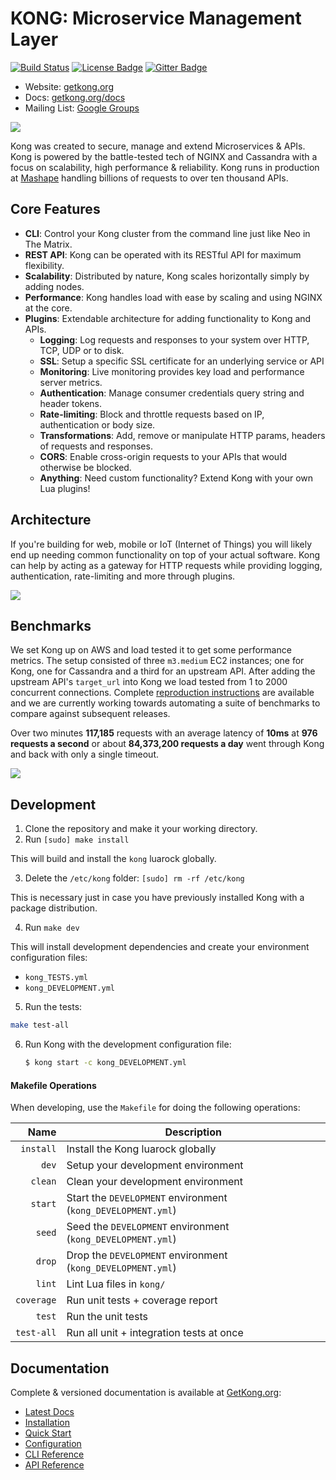# KONG: Microservice Management Layer

[![Build Status][travis-badge]][travis-url]
[![License Badge][license-badge]][license-url]
[![Gitter Badge][gitter-badge]][gitter-url]

- Website: [getkong.org][kong-url]
- Docs: [getkong.org/docs][kong-docs]
- Mailing List: [Google Groups][google-groups-url]

[![][kong-logo]][kong-url]

Kong was created to secure, manage and extend Microservices & APIs. Kong is powered by the battle-tested tech of NGINX and Cassandra with a focus on scalability, high performance & reliability. Kong runs in production at [Mashape][mashape-url] handling billions of requests to over ten thousand APIs.

## Core Features

- **CLI**: Control your Kong cluster from the command line just like Neo in The Matrix.
- **REST API**: Kong can be operated with its RESTful API for maximum flexibility.
- **Scalability**: Distributed by nature, Kong scales horizontally simply by adding nodes.
- **Performance**: Kong handles load with ease by scaling and using NGINX at the core.
- **Plugins**: Extendable architecture for adding functionality to Kong and APIs.
  - **Logging**: Log requests and responses to your system over HTTP, TCP, UDP or to disk.
  - **SSL**: Setup a specific SSL certificate for an underlying service or API
  - **Monitoring**: Live monitoring provides key load and performance server metrics.
  - **Authentication**: Manage consumer credentials query string and header tokens.
  - **Rate-limiting**: Block and throttle requests based on IP, authentication or body size.
  - **Transformations**: Add, remove or manipulate HTTP params, headers of requests and responses.
  - **CORS**: Enable cross-origin requests to your APIs that would otherwise be blocked.
  - **Anything**: Need custom functionality? Extend Kong with your own Lua plugins!

## Architecture

If you're building for web, mobile or IoT (Internet of Things) you will likely end up needing common functionality on top of your actual software. Kong can help by acting as a gateway for HTTP requests while providing logging, authentication, rate-limiting and more through plugins.

[![][kong-benefits]][kong-url]

## Benchmarks

We set Kong up on AWS and load tested it to get some performance metrics. The setup consisted of three `m3.medium` EC2 instances; one for Kong, one for Cassandra and a third for an upstream API. After adding the upstream API's `target_url` into Kong we load tested from 1 to 2000 concurrent connections. Complete [reproduction instructions](https://gist.github.com/montanaflynn/01376991f0a3ad07059c) are available and we are currently working towards automating a suite of benchmarks to compare against subsequent releases.

Over two minutes **117,185** requests with an average latency of **10ms** at **976 requests a second** or about **84,373,200 requests a day** went through Kong and back with only a single timeout.

![](http://cl.ly/image/3R171b2U2l3k/Image%202015-06-01%20at%205.00.13%20PM.png)

## Development

1. Clone the repository and make it your working directory.
2. Run `[sudo] make install`

  This will build and install the `kong` luarock globally.

3. Delete the `/etc/kong` folder: `[sudo] rm -rf /etc/kong`

  This is necessary just in case you have previously installed Kong with a package distribution.

4. Run `make dev`

  This will install development dependencies and create your environment configuration files:

  - `kong_TESTS.yml`
  - `kong_DEVELOPMENT.yml`

5. Run the tests:

  ```bash
  make test-all
  ```

6. Run Kong with the development configuration file:

   ```bash
   $ kong start -c kong_DEVELOPMENT.yml
   ```

#### Makefile Operations

When developing, use the `Makefile` for doing the following operations:

| Name          | Description                                                              |
| -------------:| -------------------------------------------------------------------------|
| `install`     | Install the Kong luarock globally                                        |
| `dev`         | Setup your development environment                                       |
| `clean`       | Clean your development environment                                       |
| `start`       | Start the `DEVELOPMENT` environment (`kong_DEVELOPMENT.yml`)             |
| `seed`        | Seed the `DEVELOPMENT` environment (`kong_DEVELOPMENT.yml`)              |
| `drop`        | Drop the `DEVELOPMENT` environment (`kong_DEVELOPMENT.yml`)              |
| `lint`        | Lint Lua files in `kong/`                                                |
| `coverage`    | Run unit tests + coverage report                                         |
| `test`        | Run the unit tests                                                       |
| `test-all`    | Run all unit + integration tests at once                                 |

## Documentation

Complete & versioned documentation is available at [GetKong.org][kong-url]:

- [Latest Docs](http://www.getkong.org/docs/)
- [Installation](http://www.getkong.org/download)
- [Quick Start](http://getkong.org/docs/latest/getting-started/quickstart/)
- [Configuration](http://getkong.org/docs/latest/configuration/)
- [CLI Reference](http://getkong.org/docs/latest/cli/)
- [API Reference](http://getkong.org/docs/latest/admin-api)

[kong-url]: http://getkong.org/
[kong-docs]: http://getkong.org/docs/

[kong-contrib]: https://github.com/Mashape/kong/blob/master/CONTRIBUTING.md
[kong-changelog]: https://github.com/Mashape/kong/blob/master/CHANGELOG.md

[kong-logo]: http://i.imgur.com/4jyQQAZ.png
[kong-benefits]: http://i.imgur.com/2hg4orF.png

[mashape-url]: https://www.mashape.com

[travis-url]: https://travis-ci.org/Mashape/kong
[travis-badge]: https://img.shields.io/travis/Mashape/kong.svg?style=flat

[license-url]: https://github.com/Mashape/kong/blob/master/LICENSE
[license-badge]: https://img.shields.io/github/license/mashape/kong.svg

[gitter-url]: https://gitter.im/Mashape/kong
[gitter-badge]: https://img.shields.io/badge/Gitter-Join%20Chat-blue.svg

[google-groups-url]: https://groups.google.com/forum/#!forum/konglayer
